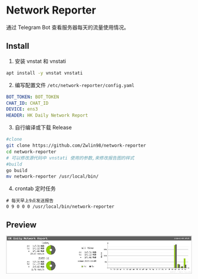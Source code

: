 # Network Reporter
通过 Telegram Bot 查看服务器每天的流量使用情况。

## Install
1. 安装 vnstat 和 vnstati
```bash
apt install -y vnstat vnstati
```
2. 编写配置文件 `/etc/network-reporter/config.yaml`
```yaml
BOT_TOKEN: BOT_TOKEN 
CHAT_ID: CHAT_ID 
DEVICE: ens3
HEADER: HK Daily Network Report
```
3. 自行编译或下载 Release
```bash
#clone
git clone https://github.com/Zwlin98/network-reporter
cd network-reporter
# 可以修改源代码中 vnstati 使用的参数,来修改报告图的样式
#build
go build
mv network-reporter /usr/local/bin/
```
4. crontab 定时任务
```crontab
# 每天早上9点发送报告
0 9 0 0 0 /usr/local/bin/network-reporter
```

## Preview

![默认样式](vnstat.jpg)